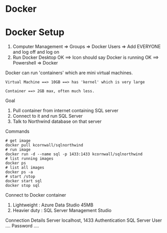 # Docker

# Docker Setup

1. Computer Management => Groups => Docker Users => Add EVERYONE and log off and log on
2. Run Docker Desktop
OK ==> Icon should say Docker is running
OK ==> Powershell => Docker

Docker can run 'containers' which are mini virtual machines.

```
Virtual Machine ==> 10GB ==> has 'kernel' which is very large

Container ==> 2GB max, often much less.
```

Goal
1) Pull container from internet containing SQL server
2) Connect to it and run SQL Server
3) Talk to Northwind database on that server

Commands

```
# get image
docker pull kcornwall/sqlnorthwind
# run image
docker run -d --name sql -p 1433:1433 kcornwall/sqlnorthwind
# list running images
docker ps
# list all images
docker ps -a
# start /stop
docker start sql
docker stop sql
```

Connect to Docker container
1) Lightweight : Azure Data Studio 45MB
2) Heavier duty : SQL Server Management Studio

Connection Details
Server	localhost, 1433
Authentication SQL Server
User ....
Password ....